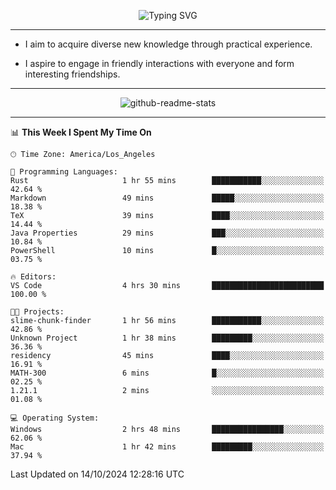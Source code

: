 <p align="center">
  <img src="https://readme-typing-svg.demolab.com?font=Fira+Code&weight=500&size=32&duration=2500&pause=1600&center=true&vCenter=true&random=false&width=1024&height=64&lines=Hi+there+%F0%9F%91%8B;I'm+delighted+you+could+make+it+here+%F0%9F%8E%89;I'm+Harry%2C+a+college+student+still+finding+my+way" alt="Typing SVG" />
</p>


---


- I aim to acquire diverse new knowledge through practical experience.

- I aspire to engage in friendly interactions with everyone and form interesting friendships.


---


<p align="center">
  <img src="https://github-readme-stats.vercel.app/api?username=Harry-Jing&show_icons=true" alt="github-readme-stats"/>
</p>


---

<!--START_SECTION:waka-->
📊 **This Week I Spent My Time On** 

```text
🕑︎ Time Zone: America/Los_Angeles

💬 Programming Languages: 
Rust                     1 hr 55 mins        ███████████░░░░░░░░░░░░░░   42.64 % 
Markdown                 49 mins             █████░░░░░░░░░░░░░░░░░░░░   18.38 % 
TeX                      39 mins             ████░░░░░░░░░░░░░░░░░░░░░   14.44 % 
Java Properties          29 mins             ███░░░░░░░░░░░░░░░░░░░░░░   10.84 % 
PowerShell               10 mins             █░░░░░░░░░░░░░░░░░░░░░░░░   03.75 % 

🔥 Editors: 
VS Code                  4 hrs 30 mins       █████████████████████████   100.00 % 

🐱‍💻 Projects: 
slime-chunk-finder       1 hr 56 mins        ███████████░░░░░░░░░░░░░░   42.86 % 
Unknown Project          1 hr 38 mins        █████████░░░░░░░░░░░░░░░░   36.36 % 
residency                45 mins             ████░░░░░░░░░░░░░░░░░░░░░   16.91 % 
MATH-300                 6 mins              █░░░░░░░░░░░░░░░░░░░░░░░░   02.25 % 
1.21.1                   2 mins              ░░░░░░░░░░░░░░░░░░░░░░░░░   01.08 % 

💻 Operating System: 
Windows                  2 hrs 48 mins       ████████████████░░░░░░░░░   62.06 % 
Mac                      1 hr 42 mins        █████████░░░░░░░░░░░░░░░░   37.94 % 
```


 Last Updated on 14/10/2024 12:28:16 UTC
<!--END_SECTION:waka-->
